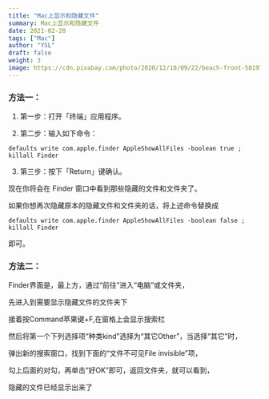 ```yaml
---
title: "Mac上显示和隐藏文件"
summary: Mac上显示和隐藏文件
date: 2021-02-20
tags: ["Mac"]
author: "YSL"
draft: false
weight: 3
image: https://cdn.pixabay.com/photo/2020/12/10/09/22/beach-front-5819728__340.jpg
---
```


### 方法一：

1. 第一步：打开「终端」应用程序。

2. 第二步：输入如下命令：

```shell
defaults write com.apple.finder AppleShowAllFiles -boolean true ; killall Finder
```

3. 第三步：按下「Return」键确认。

现在你将会在 Finder 窗口中看到那些隐藏的文件和文件夹了。

如果你想再次隐藏原本的隐藏文件和文件夹的话，将上述命令替换成

```shell
defaults write com.apple.finder AppleShowAllFiles -boolean false ; killall Finder
```

即可。

### 方法二：

Finder界面是，最上方，通过“前往”进入“电脑”或文件夹，

先进入到需要显示隐藏文件的文件夹下

接着按Command苹果键+F,在窗格上会显示搜索栏

然后将第一个下列选择项“种类kind”选择为“其它Other”，当选择“其它”时，

弹出新的搜索窗口，找到下面的“文件不可见File invisible”项，

勾上后面的对勾，再单击“好OK”即可，返回文件夹，就可以看到，

隐藏的文件已经显示出来了